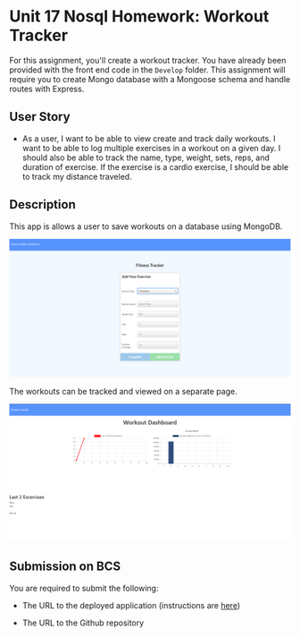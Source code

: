 # Unit 17 Nosql Homework: Workout Tracker

For this assignment, you'll create a workout tracker. You have already been provided with the front end code in the `Develop` folder. This assignment will require you to create Mongo database with a Mongoose schema and handle routes with Express.

## User Story

- As a user, I want to be able to view create and track daily workouts. I want to be able to log multiple exercises in a workout on a given day. I should also be able to track the name, type, weight, sets, reps, and duration of exercise. If the exercise is a cardio exercise, I should be able to track my distance traveled.

## Description

This app is allows a user to save workouts on a database using MongoDB.  

![Alt text](./assets/screenshot1.PNG?raw=true "screenshot")

The workouts can be tracked and viewed on a separate page.

![Alt text](./assets/screenshot2.PNG?raw=true "screenshot")

## Submission on BCS

You are required to submit the following:

- The URL to the deployed application (instructions are [here](../../17-nosql/supplemental/MongoDBHerokuDeploy.md))

- The URL to the Github repository

